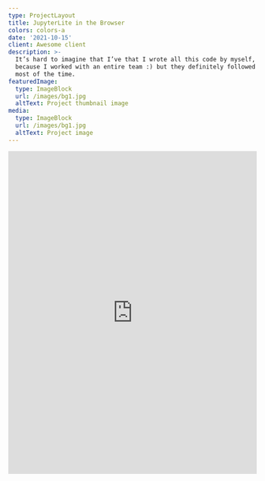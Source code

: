 ```yaml
---
type: ProjectLayout
title: JupyterLite in the Browser
colors: colors-a
date: '2021-10-15'
client: Awesome client
description: >-
  It’s hard to imagine that I’ve that I wrote all this code by myself, probably
  because I worked with an entire team :) but they definitely followed my lead
  most of the time.
featuredImage:
  type: ImageBlock
  url: /images/bg1.jpg
  altText: Project thumbnail image
media:
  type: ImageBlock
  url: /images/bg1.jpg
  altText: Project image
---
```

<embed
src="https://jupyterlite.github.io/demo/repl/index.html"
width="100%"
height="655" align="centre">
